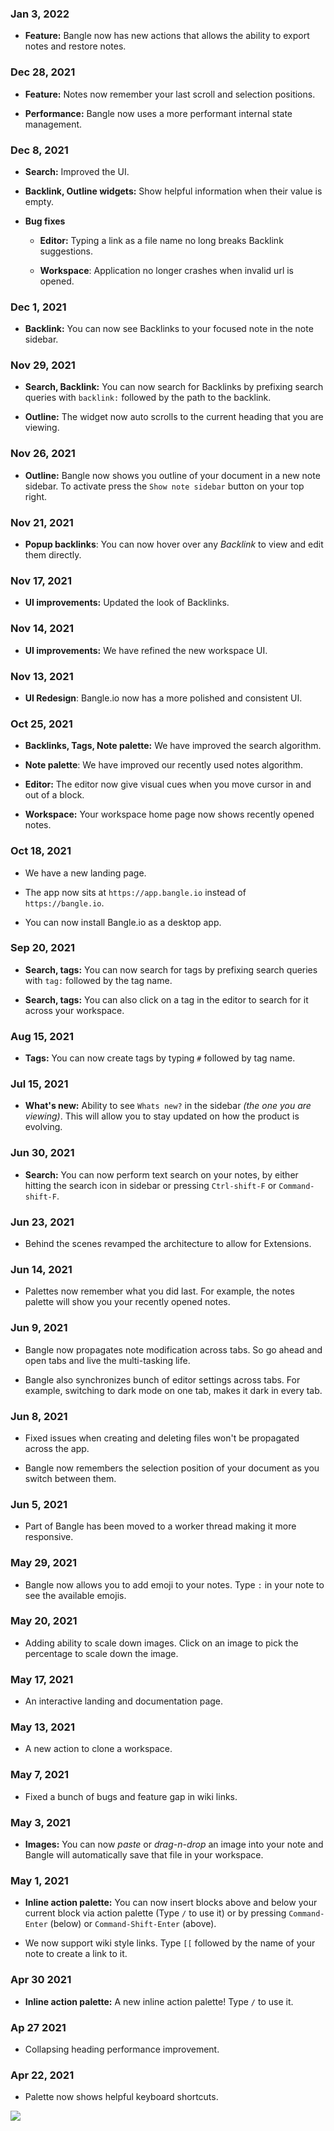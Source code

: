 ### Jan 3, 2022

- **Feature:** Bangle now has new actions that allows the ability to export notes and restore notes.

### Dec 28, 2021

- **Feature:** Notes now remember your last scroll and selection positions.

- **Performance:** Bangle now uses a more performant internal state management.

### Dec 8, 2021

- **Search:** Improved the UI.

- **Backlink, Outline widgets:** Show helpful information when their value is empty.

- **Bug fixes**

  - **Editor:** Typing a link as a file name no long breaks Backlink suggestions.

  - **Workspace**: Application no longer crashes when invalid url is opened.

### Dec 1, 2021

- **Backlink:** You can now see Backlinks to your focused note in the note sidebar.

### Nov 29, 2021

- **Search, Backlink:** You can now search for Backlinks by prefixing search queries with `backlink:` followed by the path to the backlink.

- **Outline:** The widget now auto scrolls to the current heading that you are viewing.

### Nov 26, 2021

- **Outline:** Bangle now shows you outline of your document in a new note sidebar. To activate press the `Show note sidebar` button on your top right.

### Nov 21, 2021

- **Popup backlinks**: You can now hover over any _Backlink_ to view and edit them directly.

### Nov 17, 2021

- **UI improvements:** Updated the look of Backlinks.

### Nov 14, 2021

- **UI improvements:** We have refined the new workspace UI.

### Nov 13, 2021

- **UI Redesign**: Bangle.io now has a more polished and consistent UI.

### Oct 25, 2021

- **Backlinks, Tags, Note palette:**  We have improved the search algorithm.

- **Note palette**: We have improved our recently used notes algorithm.

- **Editor:** The editor now give visual cues when you move cursor in and out of a block.

- **Workspace:** Your workspace home page now shows recently opened notes.

### Oct 18, 2021

- We have a new landing page.

- The app now sits at `https://app.bangle.io` instead of `https://bangle.io`.

- You can now install Bangle.io as a desktop app.

### Sep 20, 2021

- **Search, tags:** You can now search for tags by prefixing search queries with `tag:` followed by the tag name.

- **Search, tags:** You can also click on a tag in the editor to search for it across your workspace.

### Aug 15, 2021

- **Tags:** You can now create tags by typing `#` followed by tag name.

### Jul 15, 2021

- **What's new:** Ability to see `Whats new?` in the sidebar _(the one you are viewing)_. This will allow you to stay updated on how the product is evolving.

### Jun 30, 2021

- **Search:** You can now perform text search on your notes, by either hitting the search icon in sidebar or pressing `Ctrl-shift-F` or `Command-shift-F`.

### Jun 23, 2021

- Behind the scenes revamped the architecture to allow for Extensions.

### Jun 14, 2021

- Palettes now remember what you did last. For example, the notes palette will show you your recently opened notes.

### Jun 9, 2021

- Bangle now propagates note modification across tabs. So go ahead and open tabs and live the multi-tasking life.

- Bangle also synchronizes bunch of editor settings across tabs. For example, switching to dark mode on one tab, makes it dark in every tab.

### Jun 8, 2021

- Fixed issues when creating and deleting files won't be propagated across the app.

- Bangle now remembers the selection position of your document as you switch between them.

### Jun 5, 2021

- Part of Bangle has been moved to a worker thread making it more responsive.

### May 29, 2021

- Bangle now allows you to add emoji to your notes. Type `:` in your note to see the available emojis.

### May 20, 2021

- Adding ability to scale down images. Click on an image to pick the percentage to scale down the image.

### May 17, 2021

- An interactive landing and documentation page.

### May 13, 2021

- A new action to clone a workspace.

### May 7, 2021

- Fixed a bunch of bugs and feature gap in wiki links.

### May 3, 2021

- **Images:** You can now _paste_ or _drag-n-drop_ an image into your note and Bangle will automatically save that file in your workspace.

### May 1, 2021

- **Inline action palette:** You can now insert blocks above and below your current block via action palette (Type `/` to use it) or by pressing `Command-Enter` (below) or `Command-Shift-Enter` (above).

- We now support wiki style links. Type `[[` followed by the name of your note to create a link to it.

### Apr 30 2021

- **Inline action palette:** A new inline action palette! Type `/` to use it.

### Ap 27 2021

- Collapsing heading performance improvement.

### Apr 22, 2021

- Palette now shows helpful keyboard shortcuts.

![](/changelog/image-2021-05-03-22-12-19-498.png)
